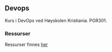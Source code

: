## Devops 
Kurs i DevOps ved Høyskolen Kristiania. PGR301.

### Ressurser
Ressurser finnes [her](https://github.com/PGR301-2020)